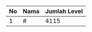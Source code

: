 | No | Nama            | Jumlah Level |
|----|-----------------|--------------|
| 1  | #    |    4115        |
